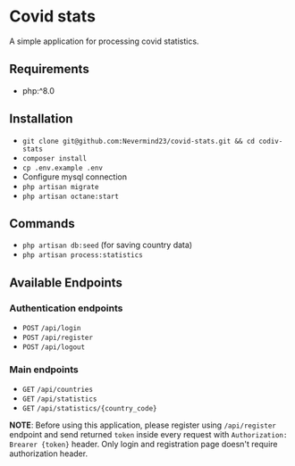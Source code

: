 # Covid stats
A simple application for processing covid statistics.

## Requirements
- php:^8.0
## Installation
- `git clone git@github.com:Nevermind23/covid-stats.git && cd codiv-stats`
- `composer install`
- `cp .env.example .env`
- Configure mysql connection
- `php artisan migrate`
- `php artisan octane:start`

## Commands
- `php artisan db:seed` (for saving country data)
- `php artisan process:statistics`

## Available Endpoints

### Authentication endpoints
- `POST` `/api/login`
- `POST` `/api/register`
- `POST` `/api/logout`

### Main endpoints
- `GET` `/api/countries`
- `GET` `/api/statistics`
- `GET` `/api/statistics/{country_code}`


**NOTE**: Before using this application, please register using `/api/register` endpoint and send returned `token` inside every request with `Authorization: Brearer {token}` header.
Only login and registration page doesn't require authorization header.
